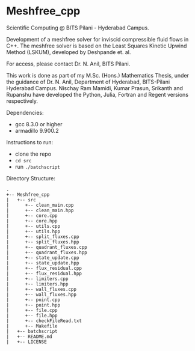 # Meshfree_cpp

Scientific Computing @ BITS Pilani - Hyderabad Campus.

Development of a meshfree solver for inviscid compressible fluid flows in C++. The meshfree solver is based on the Least Squares
Kinetic Upwind Method (LSKUM), developed by Deshpande et. al.

For access, please contact Dr. N. Anil, BITS Pilani.

This work is done as part of my M.Sc. (Hons.) Mathematics Thesis, under the guidance of Dr. N. Anil, Department of Hyderabad, BITS-Pilani Hyderabad Campus. Nischay Ram Mamidi, Kumar Prasun, Srikanth and Rupanshu have developed the Python, Julia, Fortran and Regent versions respectively.

Dependencies:
* gcc 8.3.0 or higher
* armadillo 9.900.2

Instructions to run:

* clone the repo
* `cd src`
* run `./batchscript`

Directory Structure: 
```
.
+-- Meshfree_cpp
|   +-- src
|      +-- clean_main.cpp
|      +-- clean_main.hpp
|      +-- core.cpp
|      +-- core.hpp
|      +-- utils.cpp
|      +-- utils.hpp
|      +-- split_fluxes.cpp
|      +-- split_fluxes.hpp
|      +-- quadrant_fluxes.cpp
|      +-- quadrant_fluxes.hpp
|      +-- state_update.cpp
|      +-- state_update.hpp
|      +-- flux_residual.cpp
|      +-- flux_residual.hpp
|      +-- limiters.cpp
|      +-- limiters.hpp
|      +-- wall_fluxes.cpp
|      +-- wall_fluxes.hpp
|      +-- point.cpp
|      +-- point.hpp
|      +-- file.cpp
|      +-- file.hpp
|      +-- checkFileRead.txt
|      +-- Makefile   
|   +-- batchscript
|   +-- README.md
|   +-- LICENSE
```


